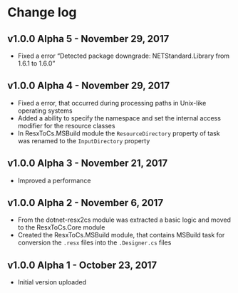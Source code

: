 Change log
==========

## v1.0.0 Alpha 5 - November 29, 2017
 * Fixed a error “Detected package downgrade: NETStandard.Library from 1.6.1 to 1.6.0”

## v1.0.0 Alpha 4 - November 29, 2017
 * Fixed a error, that occurred during processing paths in Unix-like operating systems
 * Added a ability to specify the namespace and set the internal access modifier for the resource classes
 * In ResxToCs.MSBuild module the `ResourceDirectory` property of task was renamed to the `InputDirectory` property

## v1.0.0 Alpha 3 - November 21, 2017
 * Improved a performance

## v1.0.0 Alpha 2 - November 6, 2017
 * From the dotnet-resx2cs module was extracted a basic logic and moved to the ResxToCs.Core module
 * Created the ResxToCs.MSBuild module, that contains MSBuild task for conversion the `.resx` files into the `.Designer.cs` files

## v1.0.0 Alpha 1 - October 23, 2017
 * Initial version uploaded